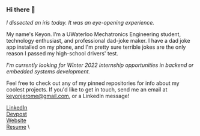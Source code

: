 ### Hi there 👋

_I dissected an iris today. It was an eye-opening experience._

My name's Keyon. I’m a UWaterloo Mechatronics Engineering student, technology enthusiast, and professional dad-joke maker. I have a dad joke app installed on my phone, and I'm pretty sure terrible jokes are the only reason I passed my high-school drivers' test.

*I'm currently looking for Winter 2022 internship opportunities in backend or embedded systems development.*

Feel free to check out any of my pinned repositories for info about my coolest projects. If you'd like to get in touch, send me an email at keyonjerome@gmail.com, or a LinkedIn message!

[LinkedIn](https://www.linkedin.com/in/keyonjerome) \
[Devpost](https://devpost.com/Keyon-Jerome) \
[Website](https://keyonjerome.co) \
[Resume](https://github.com/keyonjerome/keyonjerome/files/6935457/Keyon_Jerome_Resume_CS-WS-Rearranged-3.pdf) \

<!--[Keyon_Jerome_Resume_CS-WS-Rearranged-3.pdf](https://github.com/keyonjerome/keyonjerome/files/6935457/Keyon_Jerome_Resume_CS-WS-Rearranged-3.pdf)

**keyonjerome/keyonjerome** is a ✨ _special_ ✨ repository because its `README.md` (this file) appears on your GitHub profile.

Here are some ideas to get you started:

- 🔭 I’m currently working on ...
- 🌱 I’m currently learning ...
- 👯 I’m looking to collaborate on ...
- 🤔 I’m looking for help with ...
- 💬 Ask me about ...
- 📫 How to reach me: ...
- 😄 Pronouns: ...
- ⚡ Fun fact: ...
-->
